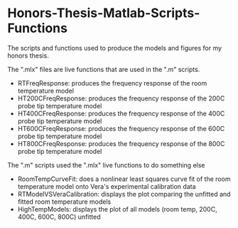 # Honors-Thesis-Matlab-Scripts-Functions
The scripts and functions used to produce the models and figures for my honors thesis.

The ".mlx" files are live functions that are used in the ".m" scripts.
- RTFreqResponse: produces the frequency response of the room temperature model
- HT200CFreqResponse: produces the frequency response of the 200C probe tip temperature model
- HT400CFreqResponse: produces the frequency response of the 400C probe tip temperature model
- HT600CFreqResponse: produces the frequency response of the 600C probe tip temperature model
- HT800CFreqResponse: produces the frequency response of the 800C probe tip temperature model

The ".m" scripts used the ".mlx" live functions to do something else
- RoomTempCurveFit: does a nonlinear least squares curve fit of the room temperature model onto Vera's experimental calibration data
- RTModelVSVeraCalibration: displays the plot comparing the unfitted and fitted room temperature models
- HighTempModels: displays the plot of all models (room temp, 200C, 400C, 600C, 800C) unfitted

